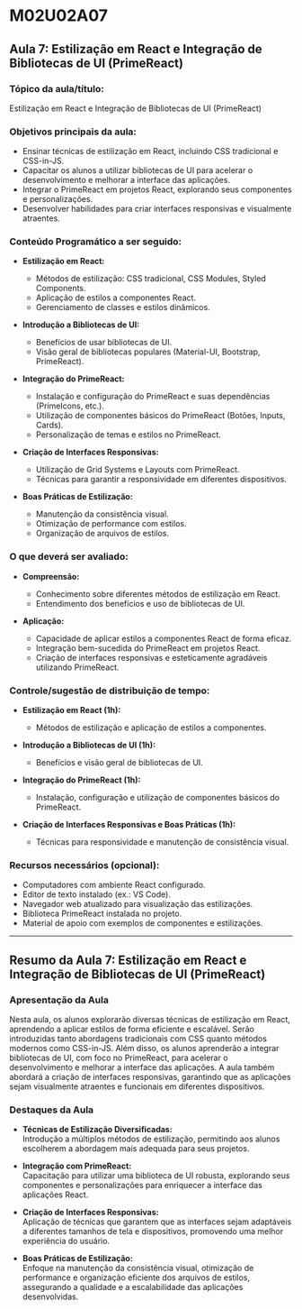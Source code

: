 # **M02U02A07**

## **Aula 7: Estilização em React e Integração de Bibliotecas de UI (PrimeReact)**

### **Tópico da aula/título:**

Estilização em React e Integração de Bibliotecas de UI (PrimeReact)

### **Objetivos principais da aula:**

- Ensinar técnicas de estilização em React, incluindo CSS tradicional e CSS-in-JS.
- Capacitar os alunos a utilizar bibliotecas de UI para acelerar o desenvolvimento e melhorar a interface das aplicações.
- Integrar o PrimeReact em projetos React, explorando seus componentes e personalizações.
- Desenvolver habilidades para criar interfaces responsivas e visualmente atraentes.

### **Conteúdo Programático a ser seguido:**

- **Estilização em React:**
  - Métodos de estilização: CSS tradicional, CSS Modules, Styled Components.
  - Aplicação de estilos a componentes React.
  - Gerenciamento de classes e estilos dinâmicos.

- **Introdução a Bibliotecas de UI:**
  - Benefícios de usar bibliotecas de UI.
  - Visão geral de bibliotecas populares (Material-UI, Bootstrap, PrimeReact).

- **Integração do PrimeReact:**
  - Instalação e configuração do PrimeReact e suas dependências (PrimeIcons, etc.).
  - Utilização de componentes básicos do PrimeReact (Botões, Inputs, Cards).
  - Personalização de temas e estilos no PrimeReact.

- **Criação de Interfaces Responsivas:**
  - Utilização de Grid Systems e Layouts com PrimeReact.
  - Técnicas para garantir a responsividade em diferentes dispositivos.

- **Boas Práticas de Estilização:**
  - Manutenção da consistência visual.
  - Otimização de performance com estilos.
  - Organização de arquivos de estilos.

### **O que deverá ser avaliado:**

- **Compreensão:**
  - Conhecimento sobre diferentes métodos de estilização em React.
  - Entendimento dos benefícios e uso de bibliotecas de UI.

- **Aplicação:**
  - Capacidade de aplicar estilos a componentes React de forma eficaz.
  - Integração bem-sucedida do PrimeReact em projetos React.
  - Criação de interfaces responsivas e esteticamente agradáveis utilizando PrimeReact.

### **Controle/sugestão de distribuição de tempo:**

- **Estilização em React (1h):**
  - Métodos de estilização e aplicação de estilos a componentes.

- **Introdução a Bibliotecas de UI (1h):**
  - Benefícios e visão geral de bibliotecas de UI.

- **Integração do PrimeReact (1h):**
  - Instalação, configuração e utilização de componentes básicos do PrimeReact.

- **Criação de Interfaces Responsivas e Boas Práticas (1h):**
  - Técnicas para responsividade e manutenção de consistência visual.

### **Recursos necessários (opcional):**

- Computadores com ambiente React configurado.
- Editor de texto instalado (ex.: VS Code).
- Navegador web atualizado para visualização das estilizações.
- Biblioteca PrimeReact instalada no projeto.
- Material de apoio com exemplos de componentes e estilizações.

---

## **Resumo da Aula 7: Estilização em React e Integração de Bibliotecas de UI (PrimeReact)**

### **Apresentação da Aula**

Nesta aula, os alunos explorarão diversas técnicas de estilização em React, aprendendo a aplicar estilos de forma eficiente e escalável. Serão introduzidas tanto abordagens tradicionais com CSS quanto métodos modernos como CSS-in-JS. Além disso, os alunos aprenderão a integrar bibliotecas de UI, com foco no PrimeReact, para acelerar o desenvolvimento e melhorar a interface das aplicações. A aula também abordará a criação de interfaces responsivas, garantindo que as aplicações sejam visualmente atraentes e funcionais em diferentes dispositivos.

### **Destaques da Aula**

- **Técnicas de Estilização Diversificadas:**  
  Introdução a múltiplos métodos de estilização, permitindo aos alunos escolherem a abordagem mais adequada para seus projetos.

- **Integração com PrimeReact:**  
  Capacitação para utilizar uma biblioteca de UI robusta, explorando seus componentes e personalizações para enriquecer a interface das aplicações React.

- **Criação de Interfaces Responsivas:**  
  Aplicação de técnicas que garantem que as interfaces sejam adaptáveis a diferentes tamanhos de tela e dispositivos, promovendo uma melhor experiência do usuário.

- **Boas Práticas de Estilização:**  
  Enfoque na manutenção da consistência visual, otimização de performance e organização eficiente dos arquivos de estilos, assegurando a qualidade e a escalabilidade das aplicações desenvolvidas.
